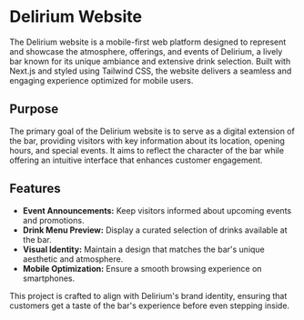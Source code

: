 # Delirium Website

The Delirium website is a mobile-first web platform designed to represent and showcase the atmosphere, offerings, and events of Delirium, a lively bar known for its unique ambiance and extensive drink selection. Built with Next.js and styled using Tailwind CSS, the website delivers a seamless and engaging experience optimized for mobile users.

## Purpose

The primary goal of the Delirium website is to serve as a digital extension of the bar, providing visitors with key information about its location, opening hours, and special events. It aims to reflect the character of the bar while offering an intuitive interface that enhances customer engagement.

## Features

- **Event Announcements:** Keep visitors informed about upcoming events and promotions.
- **Drink Menu Preview:** Display a curated selection of drinks available at the bar.
- **Visual Identity:** Maintain a design that matches the bar's unique aesthetic and atmosphere.
- **Mobile Optimization:** Ensure a smooth browsing experience on smartphones.

This project is crafted to align with Delirium's brand identity, ensuring that customers get a taste of the bar's experience before even stepping inside.
